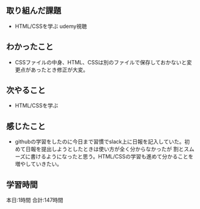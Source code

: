 ## 取り組んだ課題
- HTML/CSSを学ぶ udemy視聴
## わかったこと
- CSSファイルの中身、HTML、CSSは別のファイルで保存しておかないと変更点があったとき修正が大変。
## 次やること
- HTML/CSSを学ぶ
## 感じたこと
- githubの学習をしたのに今日まで習慣でslack上に日報を記入していた。初めて日報を提出しようとしたときは使い方が全く分からなかったが
割とスムーズに書けるようになったと思う。HTML/CSSの学習も進めて分かることを増やしていきたい。
## 学習時間　
本日:1時間
合計:147時間
